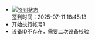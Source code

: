 - [![签到状态](https://github.com/li5bo5/Cloud189-Actions/actions/workflows/main.yml/badge.svg?branch=main)](https://github.com/li5bo5/Cloud189-Actions/actions/workflows/main.yml) <br> 签到时间：2025-07-11 18:45:13
- 开始执行帐号1
- 设备ID不存在，需要二次设备校验
